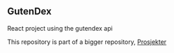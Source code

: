 ## GutenDex
React project using the gutendex api

This repository is part of a bigger repository, [Prosjekter](https://github.com/rubenkodehode/prosjekter)
